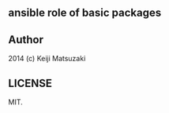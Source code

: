 ansible role of basic packages
------------------------------

Author
------
2014 (c) Keiji Matsuzaki

LICENSE
-------
MIT.
